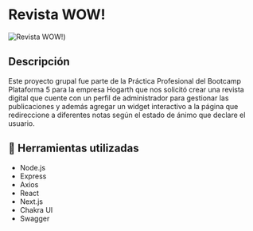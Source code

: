 # Revista WOW!

![Revista WOW!](https://github.com/nataliamachella/p5-3eredicion/blob/develop/public/assets/RevistaWOW.png))

## Descripción

Este proyecto grupal fue parte de la Práctica Profesional del Bootcamp Plataforma 5 para la empresa Hogarth que nos solicitó crear una revista digital que cuente con un perfil de administrador para gestionar las publicaciones y además agregar un widget interactivo a la página que redireccione a diferentes notas según el estado de ánimo que declare el usuario.

## :hammer: Herramientas utilizadas

- Node.js
- Express
- Axios
- React
- Next.js
- Chakra UI
- Swagger
